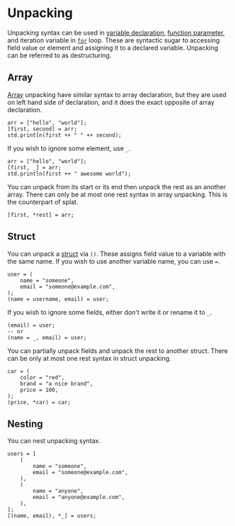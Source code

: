 # Unpacking

Unpacking syntax can be used in [variable declaration], [function parameter], and iteration variable in [`for`] loop. These are syntactic sugar to accessing field value or element and assigning it to a declared variable. Unpacking can be referred to as destructuring.

[variable declaration]: variable_and_assignment.md#declaration
[function parameter]: function.md#parameters
[`for`]: control_flow.md#for

## Array

[Array] unpacking have similar syntax to array declaration, but they are used on left hand side of declaration, and it does the exact opposite of array declaration.

[Array]: array.md

```butter
arr = ["hello", "world"];
[first, second] = arr;
std.println(first ++ " " ++ second);
```

If you wish to ignore some element, use `_`.

```butter
arr = ["hello", "world"];
[first, _] = arr;
std.println(first ++ " awesome world");
```

You can unpack from its start or its end then unpack the rest as an another array. There can only be at most one rest syntax in array unpacking. This is the counterpart of splat.

```butter
[first, *rest] = arr;
```

## Struct

You can unpack a [struct] via `()`. These assigns field value to a variable with the same name. If you wish to use another variable name, you can use `=`.

[struct]: struct.md

```butter
user = (
    name = "someone",
    email = "someone@example.com",
);
(name = username, email) = user;
```

If you wish to ignore some fields, either don't write it or rename it to `_`.

```butter
(email) = user;
-- or
(name = _, email) = user;
```

You can partially unpack fields and unpack the rest to another struct. There can be only at most one rest syntax in struct unpacking.

```butter
car = (
    color = "red",
    brand = "a nice brand",
    price = 100,
);
(price, *car) = car;
```

## Nesting

You can nest unpacking syntax.

```butter
users = [
    (
        name = "someone",
        email = "someone@example.com",
    ),
    (
        name = "anyone",
        email = "anyone@example.com",
    ),
];
[(name, email), *_] = users;
```

